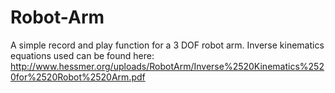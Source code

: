 # Robot-Arm

A simple record and play function for a 3 DOF robot arm. Inverse kinematics equations used can be found here:
http://www.hessmer.org/uploads/RobotArm/Inverse%2520Kinematics%2520for%2520Robot%2520Arm.pdf
